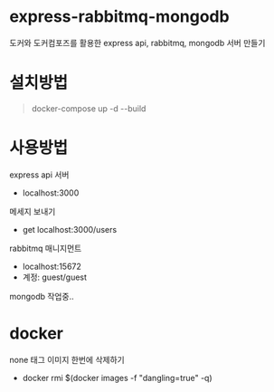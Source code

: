 # express-rabbitmq-mongodb
도커와 도커컴포즈를 활용한 express api, rabbitmq, mongodb 서버 만들기

# 설치방법
> docker-compose up -d --build

# 사용방법
express api 서버
- localhost:3000

메세지 보내기
- get localhost:3000/users

rabbitmq 매니지먼트
- localhost:15672
- 계정: guest/guest

mongodb 작업중..

# docker
none 태그 이미지 한번에 삭제하기
- docker rmi $(docker images -f "dangling=true" -q)